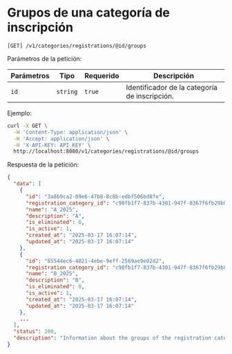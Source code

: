 # Grupos de una categoría de inscripción

```
[GET] /v1/categories/registrations/@id/groups
```

Parámetros de la petición:

| Parámetros | Tipo | Requerido | Descripción |
| ---------- | ---- | --------- | ----------- |
| `id` | `string` | `true` | Identificador de la categoría de inscripción. |

Ejemplo:

```bash
curl -X GET \
  -H 'Content-Type: application/json' \
  -H 'Accept: application/json' \
  -H 'X-API-KEY: API_KEY' \
  http://localhost:8080/v1/categories/registrations/@id/groups
```

Respuesta de la petición:

```json
{
  "data": [
    {
      "id": "3a8b9ca2-09e6-47b8-8c8b-edbf506bd8fe",
      "registration_category_id": "c98fb1f7-837b-4301-947f-8367f6fb29b8",
      "name": "A_2025",
      "description": "A",
      "is_eliminated": 0,
      "is_active": 1,
      "created_at": "2025-03-17 16:07:14",
      "updated_at": "2025-03-17 16:07:14"
    },
    {
      "id": "85544ec6-4021-4ebe-9eff-2569ae9e02d2",
      "registration_category_id": "c98fb1f7-837b-4301-947f-8367f6fb29b8",
      "name": "B_2025",
      "description": "B",
      "is_eliminated": 0,
      "is_active": 1,
      "created_at": "2025-03-17 16:07:14",
      "updated_at": "2025-03-17 16:07:14"
    },
    ...
  ],
  "status": 200,
  "description": "Information about the groups of the registration category of pairs players"
}
```
